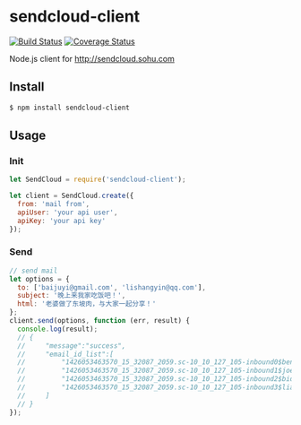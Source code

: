 sendcloud-client
=======

[![Build Status](https://travis-ci.org/rockdai/sendcloud-client.svg?branch=master)](https://travis-ci.org/rockdai/sendcloud-client)
[![Coverage Status](https://coveralls.io/repos/rockdai/sendcloud-client/badge.svg)](https://coveralls.io/r/rockdai/sendcloud-client)

Node.js client for http://sendcloud.sohu.com

## Install

```bash
$ npm install sendcloud-client
```

## Usage

### Init

```js
let SendCloud = require('sendcloud-client');

let client = SendCloud.create({
  from: 'mail from',
  apiUser: 'your api user',
  apiKey: 'your api key'
});
```

### Send

```js
// send mail
let options = {
  to: ['baijuyi@gmail.com', 'lishangyin@qq.com'],
  subject: '晚上来我家吃饭吧！',
  html: '老婆做了东坡肉，与大家一起分享！'
};
client.send(options, function (err, result) {
  console.log(result);
  // {
  //     "message":"success",
  //     "email_id_list":[
  //         "1426053463570_15_32087_2059.sc-10_10_127_105-inbound0$ben@ifaxin.com",
  //         "1426053463570_15_32087_2059.sc-10_10_127_105-inbound1$joe@ifaxin.com",
  //         "1426053463570_15_32087_2059.sc-10_10_127_105-inbound2$bida@ifaxin.com",
  //         "1426053463570_15_32087_2059.sc-10_10_127_105-inbound3$lianzimi@ifaxin.com"
  //     ]
  // }
});
```
